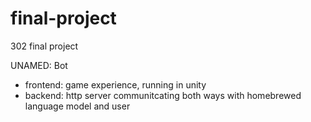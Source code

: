 # final-project
302 final project

UNAMED: Bot
- frontend: game experience, running in unity
- backend: http server communitcating both ways with homebrewed language model and user
